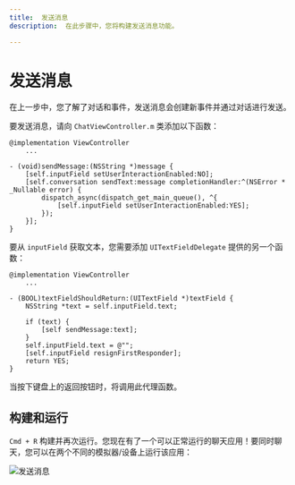 ```yaml
---
title:  发送消息
description:  在此步骤中，您将构建发送消息功能。

---
```


发送消息
====

在上一步中，您了解了对话和事件，发送消息会创建新事件并通过对话进行发送。

要发送消息，请向 `ChatViewController.m` 类添加以下函数：

```objective_c
@implementation ViewController
    ...

- (void)sendMessage:(NSString *)message {
    [self.inputField setUserInteractionEnabled:NO];
    [self.conversation sendText:message completionHandler:^(NSError * _Nullable error) {
        dispatch_async(dispatch_get_main_queue(), ^{
            [self.inputField setUserInteractionEnabled:YES];
        });
    }];
}
```

要从 `inputField` 获取文本，您需要添加 `UITextFieldDelegate` 提供的另一个函数：

```objective_c
@implementation ViewController
    ...

- (BOOL)textFieldShouldReturn:(UITextField *)textField {
    NSString *text = self.inputField.text;
    
    if (text) {
        [self sendMessage:text];
    }
    self.inputField.text = @"";
    [self.inputField resignFirstResponder];
    return YES;
}
```

当按下键盘上的返回按钮时，将调用此代理函数。

构建和运行
-----

`Cmd + R` 构建并再次运行。您现在有了一个可以正常运行的聊天应用！要同时聊天，您可以在两个不同的模拟器/设备上运行该应用：

![发送消息](/images/client-sdk/ios-messaging/messages.png)

